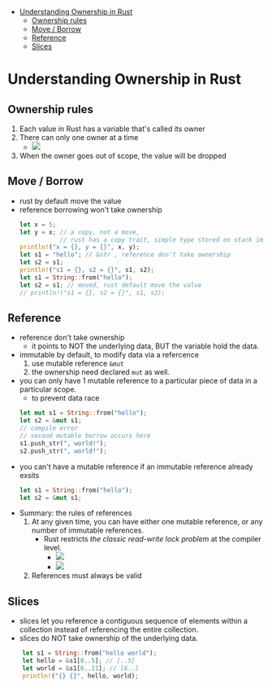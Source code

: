 [](...menustart)

- [Understanding Ownership in Rust](#e2a8efc0b9843be08e5a98bd4643972c)
    - [Ownership rules](#e8d1ae0e7d33cb31e8ff0b54bc904f86)
    - [Move / Borrow](#3260e15ab0b0472a8c60fe10dc282a51)
    - [Reference](#63d5049791d9d79d86e9a108b0a999ca)
    - [Slices](#ebb25066940285a0271542b54f76e9e1)

[](...menuend)


<h2 id="e2a8efc0b9843be08e5a98bd4643972c"></h2>

# Understanding Ownership in Rust

<h2 id="e8d1ae0e7d33cb31e8ff0b54bc904f86"></h2>

## Ownership rules

1. Each value in Rust has a variable that's called its owner
2. There can only one owner at a time
    - ![](../imgs/rust_ownership.png)
3. When the owner goes out of scope, the value will be dropped


<h2 id="3260e15ab0b0472a8c60fe10dc282a51"></h2>

## Move / Borrow

- rust by default move the value
- reference borrowing won't take ownership
    ```rust
    let x = 5;
    let y = x; // a copy, not a move,
               // rust has a copy trait, simple type stored on stack implement this trait
    println!("x = {}, y = {}", x, y);
    let s1 = "hello"; // &str , reference don't take ownership
    let s2 = s1;
    println!("s1 = {}, s2 = {}", s1, s2);
    let s1 = String::from("hello");
    let s2 = s1; // moved, rust default move the value
    // println!("s1 = {}, s2 = {}", s1, s2);
    ```

<h2 id="63d5049791d9d79d86e9a108b0a999ca"></h2>

## Reference

- reference don't take ownership
    - it points to NOT the underlying data, BUT the variable hold the data.
- immutable by default, to modify data via a refercence
    1. use mutable reference `&mut`
    2. the ownership need declared `mut` as well.
- you can only have 1 mutable reference to a particular piece of data in a particular scope.
    - to prevent data race
    ```rust
    let mut s1 = String::from("hello");
    let s2 = &mut s1;
    // compile error
    // second mutable borrow occurs here
    s1.push_str(", world!");
    s2.push_str(", world!");
    ```
- you can't have a mutable reference if an immutable reference already exsits
    ```rust
    let s1 = String::from("hello");
    let s2 = &mut s1;
    ```
- Summary: the rules of references
    1. At any given time, you can have either one mutable reference, or any number of immutable references.
        - Rust restricts *the classic read-write lock problem* at the compiler level.
            - ![](../imgs/rust_ownership3.0.webp)
            - ![](../imgs/rust_ownership3.webp)
    2. References must always be valid



<h2 id="ebb25066940285a0271542b54f76e9e1"></h2>

## Slices

- slices let you reference a contiguous sequence of elements within a collection instead of referencing the entire collection.
- slices do NOT take ownership of the underlying data.

```rust
    let s1 = String::from("hello world");
    let hello = &s1[0..5]; // [..5]
    let world = &s1[6..11]; // [6..]
    println!("{} {}", hello, world);
```





